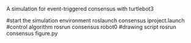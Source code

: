 A simulation for event-triggered consensus with turtlebot3

#start the simulation environment
roslaunch consensus iproject.launch
#control algorithm
rosrun consensus robot0
#drawing script
rosrun consensus figure.py
